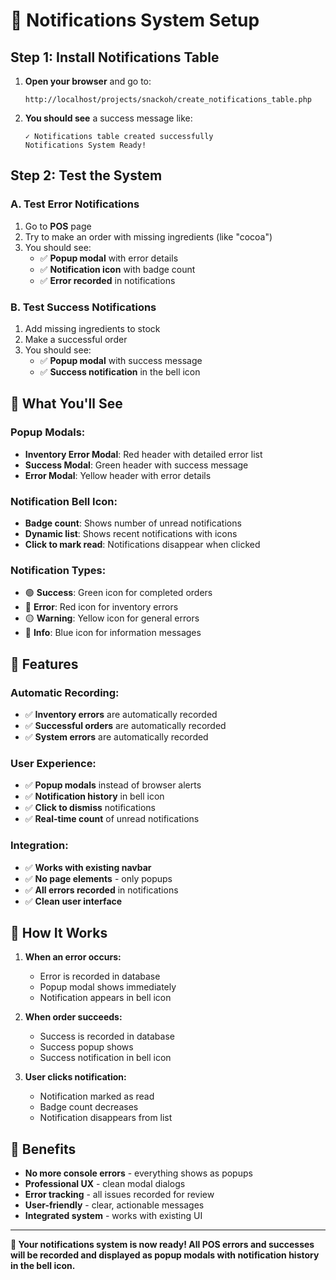 # 🔔 Notifications System Setup

## **Step 1: Install Notifications Table**

1. **Open your browser** and go to:
   ```
   http://localhost/projects/snackoh/create_notifications_table.php
   ```

2. **You should see** a success message like:
   ```
   ✓ Notifications table created successfully
   Notifications System Ready!
   ```

## **Step 2: Test the System**

### **A. Test Error Notifications**
1. Go to **POS** page
2. Try to make an order with missing ingredients (like "cocoa")
3. You should see:
   - ✅ **Popup modal** with error details
   - ✅ **Notification icon** with badge count
   - ✅ **Error recorded** in notifications

### **B. Test Success Notifications**
1. Add missing ingredients to stock
2. Make a successful order
3. You should see:
   - ✅ **Popup modal** with success message
   - ✅ **Success notification** in the bell icon

## **🎯 What You'll See**

### **Popup Modals:**
- **Inventory Error Modal**: Red header with detailed error list
- **Success Modal**: Green header with success message
- **Error Modal**: Yellow header with error details

### **Notification Bell Icon:**
- **Badge count**: Shows number of unread notifications
- **Dynamic list**: Shows recent notifications with icons
- **Click to mark read**: Notifications disappear when clicked

### **Notification Types:**
- 🟢 **Success**: Green icon for completed orders
- 🔴 **Error**: Red icon for inventory errors
- 🟡 **Warning**: Yellow icon for general errors
- 🔵 **Info**: Blue icon for information messages

## **🔧 Features**

### **Automatic Recording:**
- ✅ **Inventory errors** are automatically recorded
- ✅ **Successful orders** are automatically recorded
- ✅ **System errors** are automatically recorded

### **User Experience:**
- ✅ **Popup modals** instead of browser alerts
- ✅ **Notification history** in bell icon
- ✅ **Click to dismiss** notifications
- ✅ **Real-time count** of unread notifications

### **Integration:**
- ✅ **Works with existing navbar**
- ✅ **No page elements** - only popups
- ✅ **All errors recorded** in notifications
- ✅ **Clean user interface**

## **📱 How It Works**

1. **When an error occurs:**
   - Error is recorded in database
   - Popup modal shows immediately
   - Notification appears in bell icon

2. **When order succeeds:**
   - Success is recorded in database
   - Success popup shows
   - Success notification in bell icon

3. **User clicks notification:**
   - Notification marked as read
   - Badge count decreases
   - Notification disappears from list

## **🎉 Benefits**

- **No more console errors** - everything shows as popups
- **Professional UX** - clean modal dialogs
- **Error tracking** - all issues recorded for review
- **User-friendly** - clear, actionable messages
- **Integrated system** - works with existing UI

---

**🎯 Your notifications system is now ready! All POS errors and successes will be recorded and displayed as popup modals with notification history in the bell icon.** 